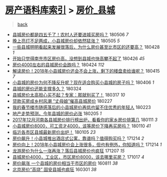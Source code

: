 [房产语料库索引](../../README.md)  > [房价_县城](房价_县城.md)
====
> [back](../README.md)

- [县城房价都是四五千了！农村人还要进城买房吗？](http://jkwz.applinzi.com/ittc/7099911934168269835.html#%E5%8E%BF%E5%9F%8E%E6%88%BF%E4%BB%B7%E9%83%BD%E6%98%AF%E5%9B%9B%E4%BA%94%E5%8D%83%E4%BA%86%EF%BC%81%E5%86%9C%E6%9D%91%E4%BA%BA%E8%BF%98%E8%A6%81%E8%BF%9B%E5%9F%8E%E4%B9%B0%E6%88%BF%E5%90%97%EF%BC%9F) 180506 *7* 
- [晚上亮灯不足两成，小县城房价却依然猛涨？](http://jkwz.applinzi.com/ittc/7099763796681950219.html#%E6%99%9A%E4%B8%8A%E4%BA%AE%E7%81%AF%E4%B8%8D%E8%B6%B3%E4%B8%A4%E6%88%90%EF%BC%8C%E5%B0%8F%E5%8E%BF%E5%9F%8E%E6%88%BF%E4%BB%B7%E5%8D%B4%E4%BE%9D%E7%84%B6%E7%8C%9B%E6%B6%A8%EF%BC%9F) 180505 *5* 
- [一些县城明明看起来发展很落后，为什么房价甚至比市区的还要高？](http://jkwz.applinzi.com/ittc/7097031813635769351.html#%E4%B8%80%E4%BA%9B%E5%8E%BF%E5%9F%8E%E6%98%8E%E6%98%8E%E7%9C%8B%E8%B5%B7%E6%9D%A5%E5%8F%91%E5%B1%95%E5%BE%88%E8%90%BD%E5%90%8E%EF%BC%8C%E4%B8%BA%E4%BB%80%E4%B9%88%E6%88%BF%E4%BB%B7%E7%94%9A%E8%87%B3%E6%AF%94%E5%B8%82%E5%8C%BA%E7%9A%84%E8%BF%98%E8%A6%81%E9%AB%98%EF%BC%9F) 180428 *1* 
- [开始只觉得南充市区房价高，没想到县城也快高攀不起了](http://jkwz.applinzi.com/ittc/7096339113487893521.html#%E5%BC%80%E5%A7%8B%E5%8F%AA%E8%A7%89%E5%BE%97%E5%8D%97%E5%85%85%E5%B8%82%E5%8C%BA%E6%88%BF%E4%BB%B7%E9%AB%98%EF%BC%8C%E6%B2%A1%E6%83%B3%E5%88%B0%E5%8E%BF%E5%9F%8E%E4%B9%9F%E5%BF%AB%E9%AB%98%E6%94%80%E4%B8%8D%E8%B5%B7%E4%BA%86) 180426 *45* 
- [房价4000左右的县城房价会跌吗？](http://jkwz.applinzi.com/ittc/7095657271738762247.html#%E6%88%BF%E4%BB%B74000%E5%B7%A6%E5%8F%B3%E7%9A%84%E5%8E%BF%E5%9F%8E%E6%88%BF%E4%BB%B7%E4%BC%9A%E8%B7%8C%E5%90%97%EF%BC%9F) 180424 *112* 
- [解读房价！2018年小县城房价还会不会上涨，剩下的楼盘卖给谁呢？](http://jkwz.applinzi.com/ittc/7092270695512015883.html#%E8%A7%A3%E8%AF%BB%E6%88%BF%E4%BB%B7%EF%BC%812018%E5%B9%B4%E5%B0%8F%E5%8E%BF%E5%9F%8E%E6%88%BF%E4%BB%B7%E8%BF%98%E4%BC%9A%E4%B8%8D%E4%BC%9A%E4%B8%8A%E6%B6%A8%EF%BC%8C%E5%89%A9%E4%B8%8B%E7%9A%84%E6%A5%BC%E7%9B%98%E5%8D%96%E7%BB%99%E8%B0%81%E5%91%A2%EF%BC%9F) 180415 *7* 
- [小县城的房价为何不降反升呢？现在适合购买小县城的房子吗？](http://jkwz.applinzi.com/ittc/7088920747529733137.html#%E5%B0%8F%E5%8E%BF%E5%9F%8E%E7%9A%84%E6%88%BF%E4%BB%B7%E4%B8%BA%E4%BD%95%E4%B8%8D%E9%99%8D%E5%8F%8D%E5%8D%87%E5%91%A2%EF%BC%9F%E7%8E%B0%E5%9C%A8%E9%80%82%E5%90%88%E8%B4%AD%E4%B9%B0%E5%B0%8F%E5%8E%BF%E5%9F%8E%E7%9A%84%E6%88%BF%E5%AD%90%E5%90%97%EF%BC%9F) 180406 *1* 
- [县城的房价还能支撑多久？](http://jkwz.applinzi.com/ittc/7084177003026842635.html#%E5%8E%BF%E5%9F%8E%E7%9A%84%E6%88%BF%E4%BB%B7%E8%BF%98%E8%83%BD%E6%94%AF%E6%92%91%E5%A4%9A%E4%B9%85%EF%BC%9F) 180324  
- [县城房价太高担心买不起？专家：那就别买了！](http://jkwz.applinzi.com/ittc/7081351435491214342.html#%E5%8E%BF%E5%9F%8E%E6%88%BF%E4%BB%B7%E5%A4%AA%E9%AB%98%E6%8B%85%E5%BF%83%E4%B9%B0%E4%B8%8D%E8%B5%B7%EF%BC%9F%E4%B8%93%E5%AE%B6%EF%BC%9A%E9%82%A3%E5%B0%B1%E5%88%AB%E4%B9%B0%E4%BA%86%EF%BC%81) 180317 *10* 
- [贷款买房成乡村风潮 “丈母娘”催高县城房价](http://jkwz.applinzi.com/ittc/7074596656052175882.html#%E8%B4%B7%E6%AC%BE%E4%B9%B0%E6%88%BF%E6%88%90%E4%B9%A1%E6%9D%91%E9%A3%8E%E6%BD%AE+%E2%80%9C%E4%B8%88%E6%AF%8D%E5%A8%98%E2%80%9D%E5%82%AC%E9%AB%98%E5%8E%BF%E5%9F%8E%E6%88%BF%E4%BB%B7) 180227  
- [我的春节楼市随感落后的小县城房价再低也留不住优秀的年轻人](http://jkwz.applinzi.com/ittc/7073306876538520582.html#%E6%88%91%E7%9A%84%E6%98%A5%E8%8A%82%E6%A5%BC%E5%B8%82%E9%9A%8F%E6%84%9F%E8%90%BD%E5%90%8E%E7%9A%84%E5%B0%8F%E5%8E%BF%E5%9F%8E%E6%88%BF%E4%BB%B7%E5%86%8D%E4%BD%8E%E4%B9%9F%E7%95%99%E4%B8%8D%E4%BD%8F%E4%BC%98%E7%A7%80%E7%9A%84%E5%B9%B4%E8%BD%BB%E4%BA%BA) 180223  
- [地产走势预测，今年县城的房价必涨](http://jkwz.applinzi.com/ittc/7066691757452821511.html#%E5%9C%B0%E4%BA%A7%E8%B5%B0%E5%8A%BF%E9%A2%84%E6%B5%8B%EF%BC%8C%E4%BB%8A%E5%B9%B4%E5%8E%BF%E5%9F%8E%E7%9A%84%E6%88%BF%E4%BB%B7%E5%BF%85%E6%B6%A8) 180205 *1* 
- [2017年12月河南各县城房价排行榜出炉，看看你的家乡房价排第几](http://jkwz.applinzi.com/ittc/7057312200035664913.html#2017%E5%B9%B412%E6%9C%88%E6%B2%B3%E5%8D%97%E5%90%84%E5%8E%BF%E5%9F%8E%E6%88%BF%E4%BB%B7%E6%8E%92%E8%A1%8C%E6%A6%9C%E5%87%BA%E7%82%89%EF%BC%8C%E7%9C%8B%E7%9C%8B%E4%BD%A0%E7%9A%84%E5%AE%B6%E4%B9%A1%E6%88%BF%E4%BB%B7%E6%8E%92%E7%AC%AC%E5%87%A0) 180111 *3* 
- [小县城房价8000，可工资才4000，该等房价下降再买房吗？](http://jkwz.applinzi.com/ittc/7056234694452970502.html#%E5%B0%8F%E5%8E%BF%E5%9F%8E%E6%88%BF%E4%BB%B78000%EF%BC%8C%E5%8F%AF%E5%B7%A5%E8%B5%84%E6%89%8D4000%EF%BC%8C%E8%AF%A5%E7%AD%89%E6%88%BF%E4%BB%B7%E4%B8%8B%E9%99%8D%E5%86%8D%E4%B9%B0%E6%88%BF%E5%90%97%EF%BC%9F) 180110 *41* 
- [临沂各市区县城最新房价出炉！](http://jkwz.applinzi.com/ittc/7055092528217326603.html#%E4%B8%B4%E6%B2%82%E5%90%84%E5%B8%82%E5%8C%BA%E5%8E%BF%E5%9F%8E%E6%9C%80%E6%96%B0%E6%88%BF%E4%BB%B7%E5%87%BA%E7%82%89%EF%BC%81) 180105 *23* 
- [房价飙升！小县城推出酒店式公寓，靠谱吗？值得购买吗？](http://jkwz.applinzi.com/ittc/7046903903457641488.html#%E6%88%BF%E4%BB%B7%E9%A3%99%E5%8D%87%EF%BC%81%E5%B0%8F%E5%8E%BF%E5%9F%8E%E6%8E%A8%E5%87%BA%E9%85%92%E5%BA%97%E5%BC%8F%E5%85%AC%E5%AF%93%EF%BC%8C%E9%9D%A0%E8%B0%B1%E5%90%97%EF%BC%9F%E5%80%BC%E5%BE%97%E8%B4%AD%E4%B9%B0%E5%90%97%EF%BC%9F) 171214 *2* 
- [房价向上！2018年小县城房价会上涨很多，但也有例外，你知道吗？](http://jkwz.applinzi.com/ittc/7046894304478364689.html#%E6%88%BF%E4%BB%B7%E5%90%91%E4%B8%8A%EF%BC%812018%E5%B9%B4%E5%B0%8F%E5%8E%BF%E5%9F%8E%E6%88%BF%E4%BB%B7%E4%BC%9A%E4%B8%8A%E6%B6%A8%E5%BE%88%E5%A4%9A%EF%BC%8C%E4%BD%86%E4%B9%9F%E6%9C%89%E4%BE%8B%E5%A4%96%EF%BC%8C%E4%BD%A0%E7%9F%A5%E9%81%93%E5%90%97%EF%BC%9F) 171214 *1* 
- [龙游房价为什么一涨再涨？落后县城房价也疯狂](http://jkwz.applinzi.com/ittc/7044308306959533073.html#%E9%BE%99%E6%B8%B8%E6%88%BF%E4%BB%B7%E4%B8%BA%E4%BB%80%E4%B9%88%E4%B8%80%E6%B6%A8%E5%86%8D%E6%B6%A8%EF%BC%9F%E8%90%BD%E5%90%8E%E5%8E%BF%E5%9F%8E%E6%88%BF%E4%BB%B7%E4%B9%9F%E7%96%AF%E7%8B%82) 171207 *15* 
- [县城房价4000，工业区，市区房价8000，该去哪里买房？](http://jkwz.applinzi.com/ittc/7025053716410008592.html#%E5%8E%BF%E5%9F%8E%E6%88%BF%E4%BB%B74000%EF%BC%8C%E5%B7%A5%E4%B8%9A%E5%8C%BA%EF%BC%8C%E5%B8%82%E5%8C%BA%E6%88%BF%E4%BB%B78000%EF%BC%8C%E8%AF%A5%E5%8E%BB%E5%93%AA%E9%87%8C%E4%B9%B0%E6%88%BF%EF%BC%9F) 171017 *4* 
- [房价飙涨 一个县城的房价相当于市区的房价](http://jkwz.applinzi.com/ittc/6865147992293770245.html#%E6%88%BF%E4%BB%B7%E9%A3%99%E6%B6%A8+%E4%B8%80%E4%B8%AA%E5%8E%BF%E5%9F%8E%E7%9A%84%E6%88%BF%E4%BB%B7%E7%9B%B8%E5%BD%93%E4%BA%8E%E5%B8%82%E5%8C%BA%E7%9A%84%E6%88%BF%E4%BB%B7) 160811 *38* 
- [北京房价“高烧” 固安县城也疯狂](http://jkwz.applinzi.com/ittc/6804617667499525125.html#%E5%8C%97%E4%BA%AC%E6%88%BF%E4%BB%B7%E2%80%9C%E9%AB%98%E7%83%A7%E2%80%9D+%E5%9B%BA%E5%AE%89%E5%8E%BF%E5%9F%8E%E4%B9%9F%E7%96%AF%E7%8B%82) 160301 *38* 
